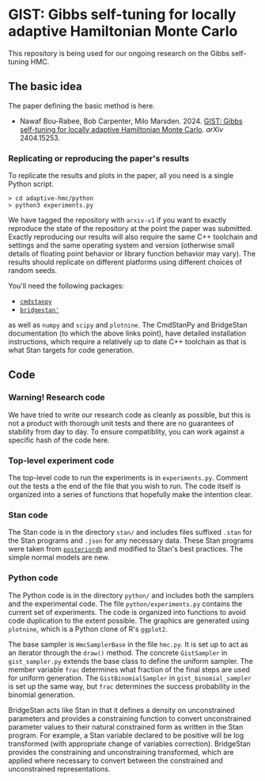 # GIST: Gibbs self-tuning for locally adaptive Hamiltonian Monte Carlo

This repository is being used for our ongoing research on the Gibbs self-tuning HMC.

## The basic idea

The paper defining the basic method is here.

* Nawaf Bou-Rabee, Bob Carpenter, Milo Marsden.  2024. [GIST: Gibbs self-tuning for locally adaptive Hamiltonian Monte Carlo](https://arxiv.org/abs/2404.15253). *arXiv* 2404.15253.

### Replicating or reproducing the paper's results

To replicate the results and plots in the paper, all you need is a single Python script.

```
> cd adaptive-hmc/python
> python3 experiments.py
```

We have tagged the repository with `arxiv-v1` if you want to exactly reproduce the state of the repository at the point the paper was submitted.  Exactly reproducing our results will also require the same C++ toolchain and settings and the same operating system and version (otherwise small details of floating point behavior or library function behavior may vary).  The results should replicate on different platforms using different choices of random seeds.

You'll need the following packages:

* [`cmdstanpy`](https://cmdstanpy.readthedocs.io/en/v1.2.0/)
* [`bridgestan'`](https://roualdes.github.io/bridgestan/latest/)

as well as `numpy` and `scipy` and `plotnine`.  The CmdStanPy and BridgeStan documentation (to which the above links point), have detailed installation instructions, which require a relatively up to date C++ toolchain as that is what Stan targets for code generation.

## Code

### Warning! Research code

We have tried to write our research code as cleanly as possible, but this is not a product with thorough unit tests and there are no guarantees of stability from day to day.  To ensure compatiblity, you can work against a specific hash of the code here.

### Top-level experiment code

The top-level code to run the experiments is in `experiments.py`.  Comment out the tests a the end of the file that you wish to run.  The code itself is organized into a series of functions that hopefully make the intention clear.

### Stan code

The Stan code is in the directory `stan/` and includes files suffixed `.stan` for the Stan programs and `.json` for any necessary data.  These Stan programs were taken from [`posteriordb`](https://github.com/stan-dev/posteriordb) and modified to Stan's best practices.  The simple normal models are new.

### Python code

The Python code is in the directory `python/` and includes both the samplers and the experimental code.  The file `python/experiments.py` contains the current set of experiments. The code is organized into functions to avoid code duplication to the extent possible.  The graphics are generated using `plotnine`, which is a Python clone of R's `ggplot2`.

The base sampler is `HmcSamplerBase` in the file `hmc.py`.  It is set up to act as an iterator through the `draw()` method.  The concrete `GistSampler` in `gist_sampler.py` extends the base class to define the uniform sampler.  The member variable `frac` determines what fraction of the final steps are used for uniform generation.  The `GistBinomialSampler` in `gist_binomial_sampler` is set up the same way, but `frac` determines the success probability in the binomial generation.

BridgeStan acts like Stan in that it defines a density on unconstrained parameters and provides a constraining function to convert unconstrained parameter values to their natural constrained form as written in the Stan program.  For example, a Stan variable declared to be positive will be log transformed (with appropriate change of variables correction).  BridgeStan provides the constraining and unconstraining transformed, which are applied where necessary to convert between the constrained and unconstrained representations.








